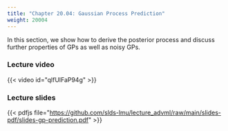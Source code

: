 ```yaml
---
title: "Chapter 20.04: Gaussian Process Prediction"
weight: 20004
---
```

In this section, we show how to derive the posterior process and discuss further properties of GPs as well as noisy GPs.

<!--more-->

### Lecture video

{{< video id="qlfUlFaP94g" >}}

### Lecture slides

{{< pdfjs file="https://github.com/slds-lmu/lecture_advml/raw/main/slides-pdf/slides-gp-prediction.pdf" >}}
